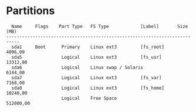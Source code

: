 <!-- -*- coding: utf-8-unix; -*-
     Danil Kutkevich's reference cards <http://kutkevich.org/rc>.
     Copyright (C) 2007, 2008, 2009, 2010 Danil Kutkevich <danil@kutkevich.org>

     This reference cards is licensed under the Creative Commons
     Attribution-Share Alike 3.0 Unported License. To view a copy of this
     license, see the COPYING file or visit
     <http://creativecommons.org/licenses/by-sa/3.0/> or send a letter to
     Creative Commons, 171 Second Street, Suite 300, San Francisco,
     California, 94105, USA. -->

Partitions
==========

      Name     Flags    Part Type   FS Type            [Label]       Size (MB)
    ---------------------------------------------------------------------------
      sda1     Boot      Primary    Linux ext3         [fs_root]       4096,00
      sda5               Logical    Linux ext3         [fs_usr]       13312,00
      sda6               Logical    Linux swap / Solaris               6144,00
      sda7               Logical    Linux ext3         [fs_var]        7168,00
      sda8               Logical    Linux ext3         [fs_home]      10240,00
                         Logical    Free Space                       512000,00
